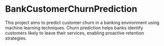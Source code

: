 # BankCustomerChurnPrediction

This project aims to predict customer churn in a banking environment using machine learning techniques. Churn prediction helps banks identify customers likely to leave their services, enabling proactive retention strategies.
